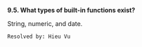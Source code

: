 **9.5. What types of built-in functions exist?**

String, numeric, and date.

`Resolved by: Hieu Vu`
